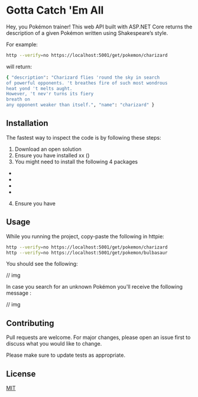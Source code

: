 # Gotta Catch 'Em All 

Hey, you Pokémon trainer! This web API built with ASP.NET Core returns the description of a given Pokémon written using Shakespeare’s style.

For example:

```bash
http --verify=no https://localhost:5001/get/pokemon/charizard
```

will return:

```bash
{ "description": "Charizard flies 'round the sky in search 
of powerful opponents. 't breathes fire of such most wondrous 
heat yond 't melts aught. 
However, 't nev'r turns its fiery 
breath on 
any opponent weaker than itself.", "name": "charizard" }
```


## Installation

The fastest way to inspect the code is by following these steps: 
1. Download an open solution
2. Ensure you have installed xx ()
3. You might need to install the following 4 packages
-
-
-
-
4. Ensure you have


## Usage

While you running the project, copy-paste the following in httpie:

```bash
http --verify=no https://localhost:5001/get/pokemon/charizard
http --verify=no https://localhost:5001/get/pokemon/bulbasaur
```

You should see the following: 

// img

In case you search for an unknown Pokémon you'll receive the following message :

// img

## Contributing
Pull requests are welcome. For major changes, please open an issue first to discuss what you would like to change.

Please make sure to update tests as appropriate.

## License
[MIT](https://choosealicense.com/licenses/mit/)
